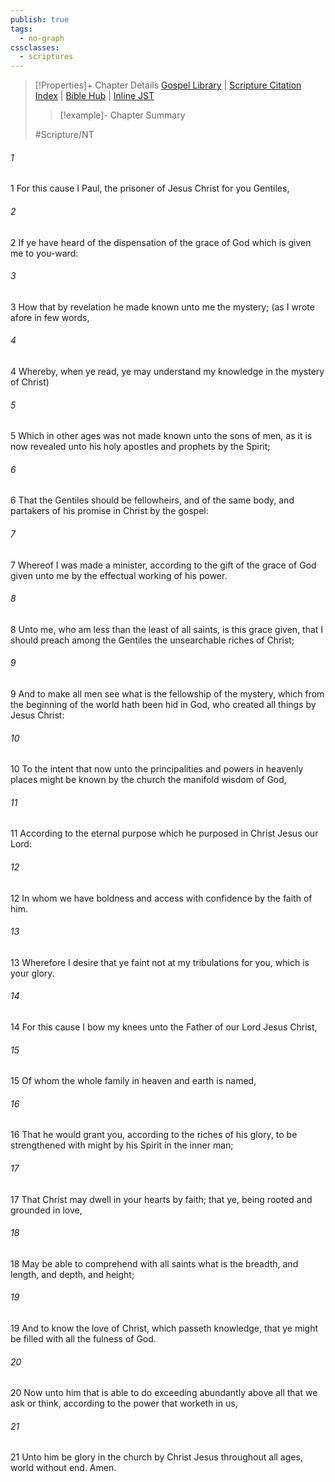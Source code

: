 ```yaml
---
publish: true
tags:
  - no-graph
cssclasses:
  - scriptures
---
```

>[!Properties]+ Chapter Details
>[Gospel Library](https://churchofjesuschrist.org/study/scriptures/nt/eph/3?lang=eng)    |    [Scripture Citation Index](https://scriptures.byu.edu/#09503::c09503)    |    [Bible Hub](https://biblehub.com/ephesians/3.htm)    |    [Inline JST](https://scripturetoolbox.com/html/ic/Ephesians/3.html)
>>[!example]- Chapter Summary
>> 
> 
>
>#Scripture/NT
###### 1
1 For this cause I Paul, the prisoner of Jesus Christ for you Gentiles,
###### 2
2 If ye have heard of the dispensation of the grace of God which is given me to you-ward:
###### 3
3 How that by revelation he made known unto me the mystery; (as I wrote afore in few words,
###### 4
4 Whereby, when ye read, ye may understand my knowledge in the mystery of Christ)
###### 5
5 Which in other ages was not made known unto the sons of men, as it is now revealed unto his holy apostles and prophets by the Spirit;
###### 6
6 That the Gentiles should be fellowheirs, and of the same body, and partakers of his promise in Christ by the gospel:
###### 7
7 Whereof I was made a minister, according to the gift of the grace of God given unto me by the effectual working of his power.
###### 8
8 Unto me, who am less than the least of all saints, is this grace given, that I should preach among the Gentiles the unsearchable riches of Christ;
###### 9
9 And to make all men see what is the fellowship of the mystery, which from the beginning of the world hath been hid in God, who created all things by Jesus Christ:
###### 10
10 To the intent that now unto the principalities and powers in heavenly places might be known by the church the manifold wisdom of God,
###### 11
11 According to the eternal purpose which he purposed in Christ Jesus our Lord:
###### 12
12 In whom we have boldness and access with confidence by the faith of him.
###### 13
13 Wherefore I desire that ye faint not at my tribulations for you, which is your glory.
###### 14
14 For this cause I bow my knees unto the Father of our Lord Jesus Christ,
###### 15
15 Of whom the whole family in heaven and earth is named,
###### 16
16 That he would grant you, according to the riches of his glory, to be strengthened with might by his Spirit in the inner man;
###### 17
17 That Christ may dwell in your hearts by faith; that ye, being rooted and grounded in love,
###### 18
18 May be able to comprehend with all saints what is the breadth, and length, and depth, and height;
###### 19
19 And to know the love of Christ, which passeth knowledge, that ye might be filled with all the fulness of God.
###### 20
20 Now unto him that is able to do exceeding abundantly above all that we ask or think, according to the power that worketh in us,
###### 21
21 Unto him be glory in the church by Christ Jesus throughout all ages, world without end. Amen.
